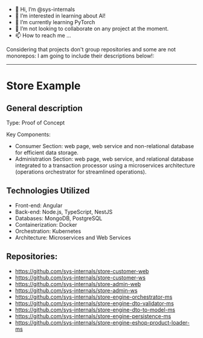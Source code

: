 - 👋 Hi, I’m @sys-internals
- 👀 I’m interested in learning about AI!
- 🌱 I’m currently learning PyTorch
- 💞️ I’m not looking to collaborate on any project at the moment.
- 📫 How to reach me ...

<!---
sys-internals/sys-internals is a ✨ special ✨ repository because its `README.md` (this file) appears on your GitHub profile.
You can click the Preview link to take a look at your changes.
--->

Considering that projects don't group repositories and some are not monorepos: I am going to include their descriptions below!:

---

# Store Example

## General description
Type: Proof of Concept

Key Components:
- Consumer Section: web page, web service and non-relational database for efficient data storage.
- Administration Section: web page, web service, and relational database integrated to a transaction processor using a microservices architecture (operations orchestrator for streamlined operations).

## Technologies Utilized
- Front-end: Angular
- Back-end: Node.js, TypeScript, NestJS
- Databases: MongoDB, PostgreSQL
- Containerization: Docker
- Orchestration: Kubernetes
- Architecture: Microservices and Web Services

## Repositories:
- https://github.com/sys-internals/store-customer-web
- https://github.com/sys-internals/store-customer-ws
- https://github.com/sys-internals/store-admin-web
- https://github.com/sys-internals/store-admin-ws
- https://github.com/sys-internals/store-engine-orchestrator-ms
- https://github.com/sys-internals/store-engine-dto-validator-ms
- https://github.com/sys-internals/store-engine-dto-to-model-ms
- https://github.com/sys-internals/store-engine-persistence-ms
- https://github.com/sys-internals/store-engine-eshop-product-loader-ms
